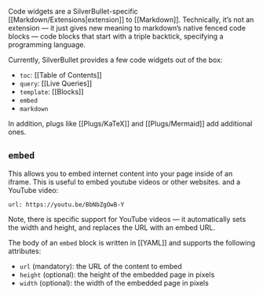 Code widgets are a SilverBullet-specific [[Markdown/Extensions|extension]] to [[Markdown]]. Technically, it’s not an extension — it just gives new meaning to markdown’s native fenced code blocks — code blocks that start with a triple backtick, specifying a programming language.

Currently, SilverBullet provides a few code widgets out of the box:

* `toc`: [[Table of Contents]]
* `query`: [[Live Queries]]
* `template`: [[Blocks]]
* `embed`
* `markdown`

In addition, plugs like [[Plugs/KaTeX]] and [[Plugs/Mermaid]] add additional ones.

## `embed`
This allows you to embed internet content into your page inside of an iframe. This is useful to embed youtube videos or other websites.
and a YouTube video: 

```embed
url: https://youtu.be/BbNbZgOwB-Y
```

Note, there is specific support for YouTube videos — it automatically sets the width and height, and replaces the URL with an embed URL.

The body of an `embed` block is written in [[YAML]] and supports the following attributes:

* `url` (mandatory): the URL of the content to embed
* `height` (optional): the height of the embedded page in pixels
* `width` (optional): the width of the embedded page in pixels
